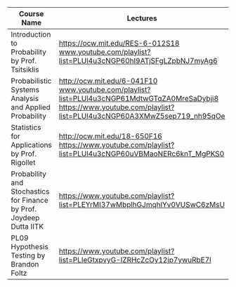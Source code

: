 | Course Name | Lectures |  
|------------ | ---------|  
| Introduction to Probability by Prof. Tsitsiklis | https://ocw.mit.edu/RES-6-012S18 <br> www.youtube.com/playlist?list=PLUl4u3cNGP60hI9ATjSFgLZpbNJ7myAg6 |  
| Probabilistic Systems Analysis and Applied Probability | http://ocw.mit.edu/6-041F10 <br> www.youtube.com/playlist?list=PLUl4u3cNGP61MdtwGTqZA0MreSaDybji8 <br> https://www.youtube.com/playlist?list=PLUl4u3cNGP60A3XMwZ5sep719_nh95qOe |
| Statistics for Applications by Prof. Rigollet | http://ocw.mit.edu/18-650F16 <br> https://www.youtube.com/playlist?list=PLUl4u3cNGP60uVBMaoNERc6knT_MgPKS0  |
| Probability and Stochastics for Finance by Prof. Joydeep Dutta IITK | https://www.youtube.com/playlist?list=PLEYrMI37wMbplhGJmqhlYv0VUSwC6zMsU |  
| PL09 Hypothesis Testing by Brandon Foltz | https://www.youtube.com/playlist?list=PLIeGtxpvyG-IZRHcZcOy12jp7ywuRbE7l |  
